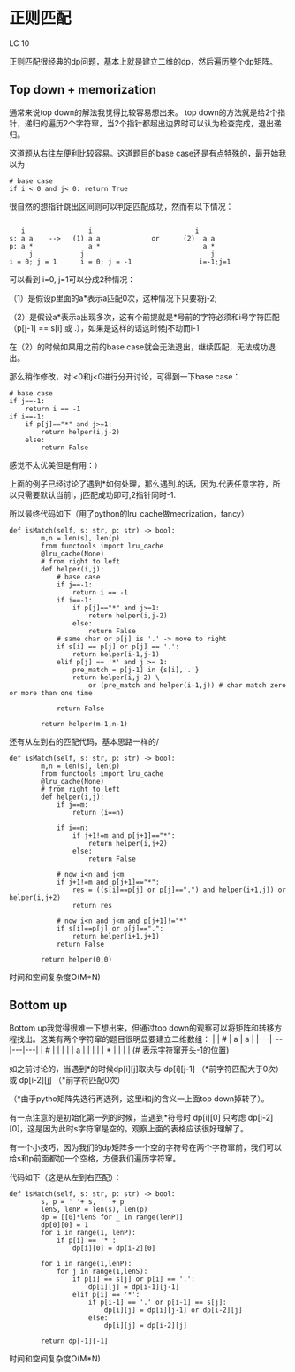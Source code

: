 # 正则匹配
LC 10

正则匹配很经典的dp问题，基本上就是建立二维的dp，然后遍历整个dp矩阵。
## Top down + memorization
通常来说top down的解法我觉得比较容易想出来。
top down的方法就是给2个指针，递归的遍历2个字符窜，当2个指针都超出边界时可以认为检查完成，退出递归。

这道题从右往左便利比较容易。这道题目的base case还是有点特殊的，最开始我以为
<pre><code># base case
if i < 0 and j< 0: return True
</code></pre>
很自然的想指针跳出区间则可以判定匹配成功，然而有以下情况：
<pre><code>
   i                i                          i
s: a a    -->   (1) a a             or      (2)  a a
p: a *              a *                          a *
     j            j                                j
i = 0; j = 1      i = 0; j = -1                 i=-1;j=1
</code></pre>
可以看到 i=0, j=1可以分成2种情况：

（1）是假设p里面的a\*表示a匹配0次，这种情况下只要将j-2;

（2）是假设a\*表示a出现多次，这有个前提就是\*号前的字符必须和i号字符匹配（p[j-1] == s[i] 或 .），如果是这样的话这时候j不动而i-1

在（2）的时候如果用之前的base case就会无法退出，继续匹配，无法成功退出。

那么稍作修改，对i<0和j<0进行分开讨论，可得到一下base case：
<pre><code># base case
if j==-1:
    return i == -1
if i==-1:
    if p[j]=="*" and j>=1:
        return helper(i,j-2)
    else:
        return False
</code></pre>
感觉不太优美但是有用：）

上面的例子已经讨论了遇到\*如何处理，那么遇到.的话，因为.代表任意字符，所以只需要默认当前i，j匹配成功即可,2指针同时-1.

所以最终代码如下（用了python的lru_cache做meorization，fancy）
<pre><code>def isMatch(self, s: str, p: str) -> bool:
        m,n = len(s), len(p)
        from functools import lru_cache
        @lru_cache(None)
        # from right to left
        def helper(i,j):
            # base case
            if j==-1:
                return i == -1
            if i==-1:
                if p[j]=="*" and j>=1:
                    return helper(i,j-2)
                else:
                    return False
            # same char or p[j] is '.' -> move to right
            if s[i] == p[j] or p[j] == '.':
                return helper(i-1,j-1)
            elif p[j] == '*' and j >= 1:
                pre_match = p[j-1] in {s[i],'.'}
                return helper(i,j-2) \
                    or (pre_match and helper(i-1,j)) # char match zero or more than one time

            return False
        
        return helper(m-1,n-1)
</code></pre>

还有从左到右的匹配代码，基本思路一样的/
<pre><code>def isMatch(self, s: str, p: str) -> bool:
        m,n = len(s), len(p)
        from functools import lru_cache
        @lru_cache(None)
        # from right to left
        def helper(i,j):
            if j==m:
                return (i==n)
            
            if i==n:
                if j+1!=m and p[j+1]=="*":
                    return helper(i,j+2)
                else:
                    return False
            
            # now i&ltn and j&ltm
            if j+1!=m and p[j+1]=="*":
                res = ((s[i]==p[j] or p[j]==".") and helper(i+1,j)) or helper(i,j+2)
                return res
            
            # now i&ltn and j&ltm and p[j+1]!="*"
            if s[i]==p[j] or p[j]==".":
                return helper(i+1,j+1)
            return False
        
        return helper(0,0)
</code></pre>

时间和空间复杂度O(M*N)

## Bottom up
Bottom up我觉得很难一下想出来，但通过top down的观察可以将矩阵和转移方程找出。这类有两个字符窜的题目很明显要建立二维数组：
|   | # | a | a |
|---|---|---|---|
| # |   |   |   |
| a |   |   |   |
| * |   |   |   |
(# 表示字符窜开头-1的位置)

如之前讨论的，当遇到\*的时候dp[i][j]取决与 dp[i][j-1] （\*前字符匹配大于0次）或 dp[i-2][j] （\*前字符匹配0次） 

（\*由于pytho矩阵先选行再选列，这里i和j的含义一上面top down掉转了）。

有一点注意的是初始化第一列的时候，当遇到\*符号时 dp[i][0] 只考虑 dp[i-2][0]，这是因为此时s字符窜是空的。观察上面的表格应该很好理解了。

有一个小技巧，因为我们的dp矩阵多一个空的字符号在两个字符窜前，我们可以给s和p前面都加一个空格，方便我们遍历字符窜。

代码如下（这是从左到右匹配）：
<pre><code>def isMatch(self, s: str, p: str) -> bool:
        s, p = ' '+ s, ' '+ p
        lenS, lenP = len(s), len(p)
        dp = [[0]*lenS for _ in range(lenP)]
        dp[0][0] = 1
        for i in range(1, lenP):
            if p[i] == '*':
                dp[i][0] = dp[i-2][0]
                
        for i in range(1,lenP):
            for j in range(1,lenS):
                if p[i] == s[j] or p[i] == '.':
                    dp[i][j] = dp[i-1][j-1]
                elif p[i] == '*':
                    if p[i-1] == '.' or p[i-1] == s[j]:
                        dp[i][j] = dp[i][j-1] or dp[i-2][j]
                    else:
                        dp[i][j] = dp[i-2][j]

        return dp[-1][-1]
</code></pre>
时间和空间复杂度O(M*N)
